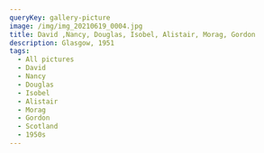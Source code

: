 ```yaml
---
queryKey: gallery-picture
image: /img/img_20210619_0004.jpg
title: David ,Nancy, Douglas, Isobel, Alistair, Morag, Gordon
description: Glasgow, 1951
tags:
  - All pictures
  - David
  - Nancy
  - Douglas
  - Isobel
  - Alistair
  - Morag
  - Gordon
  - Scotland
  - 1950s
---
```

